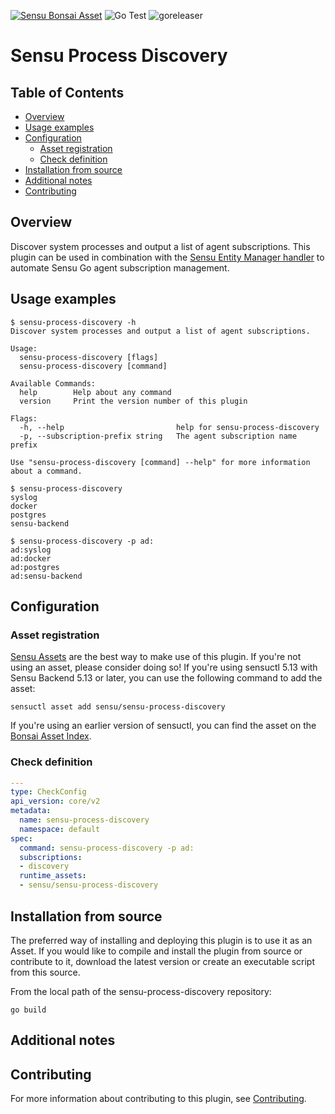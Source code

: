 [![Sensu Bonsai Asset](https://img.shields.io/badge/Bonsai-Download%20Me-brightgreen.svg?colorB=89C967&logo=sensu)](https://bonsai.sensu.io/assets/sensu/sensu-process-discovery)
![Go Test](https://github.com/sensu/sensu-process-discovery/workflows/Go%20Test/badge.svg)
![goreleaser](https://github.com/sensu/sensu-process-discovery/workflows/goreleaser/badge.svg)

# Sensu Process Discovery

## Table of Contents
- [Overview](#overview)
- [Usage examples](#usage-examples)
- [Configuration](#configuration)
  - [Asset registration](#asset-registration)
  - [Check definition](#check-definition)
- [Installation from source](#installation-from-source)
- [Additional notes](#additional-notes)
- [Contributing](#contributing)

## Overview

Discover system processes and output a list of agent
subscriptions. This plugin can be used in combination with the [Sensu
Entity Manager handler](https://github.com/sensu/sensu-entity-manager)
to automate Sensu Go agent subscription management.

## Usage examples

```
$ sensu-process-discovery -h
Discover system processes and output a list of agent subscriptions.

Usage:
  sensu-process-discovery [flags]
  sensu-process-discovery [command]

Available Commands:
  help        Help about any command
  version     Print the version number of this plugin

Flags:
  -h, --help                         help for sensu-process-discovery
  -p, --subscription-prefix string   The agent subscription name prefix

Use "sensu-process-discovery [command] --help" for more information about a command.
```

```
$ sensu-process-discovery 
syslog
docker
postgres
sensu-backend
```

```
$ sensu-process-discovery -p ad:
ad:syslog
ad:docker
ad:postgres
ad:sensu-backend
```

## Configuration

### Asset registration

[Sensu Assets][10] are the best way to make use of this plugin. If you're not using an asset, please
consider doing so! If you're using sensuctl 5.13 with Sensu Backend 5.13 or later, you can use the
following command to add the asset:

```
sensuctl asset add sensu/sensu-process-discovery
```

If you're using an earlier version of sensuctl, you can find the asset on the [Bonsai Asset Index](https://bonsai.sensu.io/assets/sensu/sensu-process-discovery).

### Check definition

```yml
---
type: CheckConfig
api_version: core/v2
metadata:
  name: sensu-process-discovery
  namespace: default
spec:
  command: sensu-process-discovery -p ad:
  subscriptions:
  - discovery
  runtime_assets:
  - sensu/sensu-process-discovery
```

## Installation from source

The preferred way of installing and deploying this plugin is to use it as an Asset. If you would
like to compile and install the plugin from source or contribute to it, download the latest version
or create an executable script from this source.

From the local path of the sensu-process-discovery repository:

```
go build
```

## Additional notes

## Contributing

For more information about contributing to this plugin, see [Contributing][1].

[1]: https://github.com/sensu/sensu-go/blob/master/CONTRIBUTING.md
[2]: https://github.com/sensu-community/sensu-plugin-sdk
[3]: https://github.com/sensu-plugins/community/blob/master/PLUGIN_STYLEGUIDE.md
[4]: https://github.com/sensu-community/check-plugin-template/blob/master/.github/workflows/release.yml
[5]: https://github.com/sensu-community/check-plugin-template/actions
[6]: https://docs.sensu.io/sensu-go/latest/reference/checks/
[7]: https://github.com/sensu-community/check-plugin-template/blob/master/main.go
[8]: https://bonsai.sensu.io/
[9]: https://github.com/sensu-community/sensu-plugin-tool
[10]: https://docs.sensu.io/sensu-go/latest/reference/assets/
